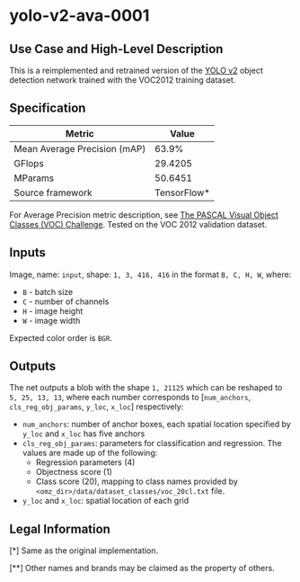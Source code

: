 # yolo-v2-ava-0001

## Use Case and High-Level Description

This is a reimplemented and retrained version of the [YOLO v2](https://arxiv.org/abs/1612.08242) object detection network trained with the VOC2012 training dataset.

## Specification

| Metric                          | Value                                     |
|---------------------------------|-------------------------------------------|
| Mean Average Precision (mAP)    | 63.9%                                     |
| GFlops                          | 29.4205                                   |
| MParams                         | 50.6451                                   |
| Source framework                | TensorFlow\*                              |

For Average Precision metric description, see [The PASCAL Visual Object Classes (VOC) Challenge](https://doi.org/10.1007/s11263-009-0275-4).
Tested on the VOC 2012 validation dataset.

## Inputs

Image, name: `input`, shape: `1, 3, 416, 416` in the format `B, C, H, W`, where:

- `B` - batch size
- `C` - number of channels
- `H` - image height
- `W` - image width

Expected color order is `BGR`.

## Outputs

The net outputs a blob with the shape `1, 21125` which can be reshaped to `5, 25, 13, 13`,
where each number corresponds to [`num_anchors`, `cls_reg_obj_params`, `y_loc`, `x_loc`] respectively:

- `num_anchors`: number of anchor boxes, each spatial location specified by `y_loc` and `x_loc` has five anchors
- `cls_reg_obj_params`: parameters for classification and regression. The values are made up of the following:
  * Regression parameters (4)
  * Objectness score (1)
  * Class score (20), mapping to class names provided by `<omz_dir>/data/dataset_classes/voc_20cl.txt` file.
- `y_loc` and `x_loc`: spatial location of each grid

## Legal Information
[*] Same as the original implementation.

[**] Other names and brands may be claimed as the property of others.
